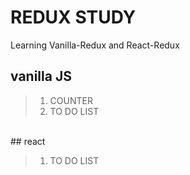 # REDUX STUDY

Learning Vanilla-Redux and React-Redux

## vanilla JS

> 1. COUNTER
> 2. TO DO LIST

<br>
## react

> 1. TO DO LIST
